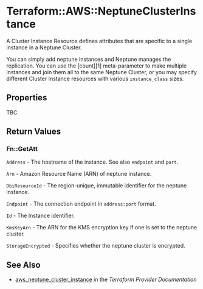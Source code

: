# Terraform::AWS::NeptuneClusterInstance

A Cluster Instance Resource defines attributes that are specific to a single instance in a Neptune Cluster.

You can simply add neptune instances and Neptune manages the replication. You can use the [count][1]
meta-parameter to make multiple instances and join them all to the same Neptune Cluster, or you may specify different Cluster Instance resources with various `instance_class` sizes.

## Properties

TBC

## Return Values

### Fn::GetAtt

`Address` - The hostname of the instance. See also `endpoint` and `port`.

`Arn` - Amazon Resource Name (ARN) of neptune instance.

`DbiResourceId` - The region-unique, immutable identifier for the neptune instance.

`Endpoint` - The connection endpoint in `address:port` format.

`Id` - The Instance identifier.

`KmsKeyArn` - The ARN for the KMS encryption key if one is set to the neptune cluster.

`StorageEncrypted` - Specifies whether the neptune cluster is encrypted.

## See Also

* [aws_neptune_cluster_instance](https://www.terraform.io/docs/providers/aws/r/neptune_cluster_instance.html) in the _Terraform Provider Documentation_